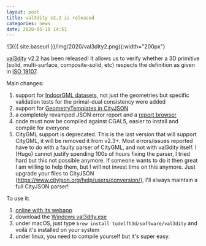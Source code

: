 ```yaml
---
layout: post
title: val3dity v2.2 is released
categories: news
date: 2020-05-18 14:51
---
```


![]({{ site.baseurl }}/img/2020/val3dity2.png){:width="200px"}

[val3dity](https://github.com/tudelft3d/val3dity) v2.2 has been released!
It allows us to verify whether a 3D primitive (solid, multi-surface, composite-solid, etc) respects the definition as given in [ISO 19107](http://www.iso.org/iso/catalogue_detail.htm?csnumber=26012).

Main changes:

  1. support for [IndoorGML datasets](http://indoorgml.net/), not just the geometries but specific validation tests for the primal-dual consistency were added
  2. support for [GeometryTemplates in CityJSON](https://www.cityjson.org/specs/#geometry-templates)
  3. a completely revamped JSON error report and a [report browser](http://geovalidation.bk.tudelft.nl/val3dity/browser/)
  4. code must now be compiled against CGAL5, easier to install and compile for everyone
  5. CityGML support is deprecated. This is the last version that will support CityGML, it will be removed it from v2.3+. Most errors/issues reported have to do with a faulty parser of CityGML, and not with val3dity itself. I (Hugo) cannot justify spending 100s of hours fixing the parser, I tried hard but this not possible anymore. If someone wants to do it then great I am willing to help them, but I will not invest time on this anymore. Just upgrade your files to CityJSON (https://www.cityjson.org/help/users/conversion/), I'll always maintain a full CityJSON parser!

To use it:

  1. [online with its webapp](http://geovalidation.bk.tudelft.nl/val3dity/)
  2. download the [Windows val3dity.exe](https://github.com/tudelft3d/val3dity/releases/tag/2.2.0)
  3. under macOS, just type `brew install tudelft3d/software/val3dity` and voilà it's installed on your system
  4. under linux, you need to compile yourself but it's super easy.



